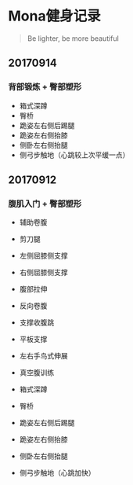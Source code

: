 # Mona健身记录   
> Be lighter, be more beautiful

## 20170914  
### 背部锻炼 + 臀部塑形    

* 箱式深蹲  
* 臀桥
* 跪姿左右侧后踢腿
* 跪姿左右侧抬膝
* 侧卧左右侧抬腿
* 侧弓步触地（心跳较上次平缓一点）

## 20170912  
### 腹肌入门 + 臀部塑形  

* 辅助卷腹  
* 剪刀腿  
* 左侧屈膝侧支撑 
* 右侧屈膝侧支撑 
* 腹部拉伸
* 反向卷腹
* 支撑收腹跳
* 平板支撑
* 左右手鸟式伸展
* 真空腹训练

* 箱式深蹲  
* 臀桥
* 跪姿左右侧后踢腿
* 跪姿左右侧抬膝
* 侧卧左右侧抬腿
* 侧弓步触地（心跳加快）




